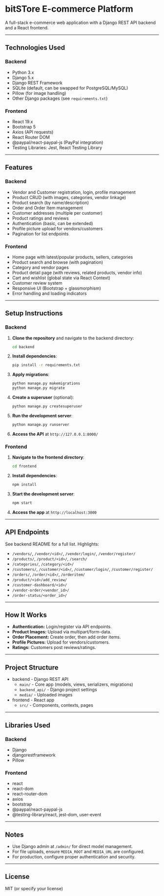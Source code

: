 # bitSTore E-commerce Platform

A full-stack e-commerce web application with a Django REST API backend and a React frontend.

---

## Technologies Used

### Backend
- Python 3.x
- Django 5.x
- Django REST Framework
- SQLite (default, can be swapped for PostgreSQL/MySQL)
- Pillow (for image handling)
- Other Django packages (see `requirements.txt`)

### Frontend
- React 19.x
- Bootstrap 5
- Axios (API requests)
- React Router DOM
- @paypal/react-paypal-js (PayPal integration)
- Testing Libraries: Jest, React Testing Library

---

## Features

### Backend
- Vendor and Customer registration, login, profile management
- Product CRUD (with images, categories, vendor linkage)
- Product search (by name/description)
- Order and Order Item management
- Customer addresses (multiple per customer)
- Product ratings and reviews
- Authentication (basic, can be extended)
- Profile picture upload for vendors/customers
- Pagination for list endpoints

### Frontend
- Home page with latest/popular products, sellers, categories
- Product search and browse (with pagination)
- Category and vendor pages
- Product detail page (with reviews, related products, vendor info)
- Cart and wishlist (global state via React Context)
- Customer review system
- Responsive UI (Bootstrap + glassmorphism)
- Error handling and loading indicators

---

## Setup Instructions

### Backend

1. **Clone the repository** and navigate to the backend directory:
   ```sh
   cd backend
   ```

2. **Install dependencies**:
   ```sh
   pip install -r requirements.txt
   ```

3. **Apply migrations**:
   ```sh
   python manage.py makemigrations
   python manage.py migrate
   ```

4. **Create a superuser** (optional):
   ```sh
   python manage.py createsuperuser
   ```

5. **Run the development server**:
   ```sh
   python manage.py runserver
   ```

6. **Access the API** at `http://127.0.0.1:8000/`

### Frontend

1. **Navigate to the frontend directory**:
   ```sh
   cd frontend
   ```

2. **Install dependencies**:
   ```sh
   npm install
   ```

3. **Start the development server**:
   ```sh
   npm start
   ```

4. **Access the app** at `http://localhost:3000`

---

## API Endpoints

See backend README for a full list. Highlights:
- `/vendors/`, `/vendor/<id>/`, `/vendor/login/`, `/vendor/register/`
- `/products/`, `/product/<id>/`, `/search/`
- `/categories/`, `/category/<id>/`
- `/customers/`, `/customer/<id>/`, `/customer/login/`, `/customer/register/`
- `/orders/`, `/order/<id>/`, `/orderitem/`
- `/product/<id>/add_review/`
- `/customer-dashboard/<id>/`
- `/vendor-order/<vendor_id>/`
- `/order-status/<order_id>/`

---

## How It Works

- **Authentication:** Login/register via API endpoints.
- **Product Images:** Upload via multipart/form-data.
- **Order Placement:** Create order, then add order items.
- **Profile Pictures:** Upload for vendors/customers.
- **Ratings:** Customers post reviews/ratings.

---

## Project Structure

- backend - Django REST API
  - `main/` - Core app (models, views, serializers, migrations)
  - `backend_api/` - Django project settings
  - `media/` - Uploaded images
- frontend - React app
  - `src/` - Components, contexts, pages

---

## Libraries Used

### Backend
- Django
- djangorestframework
- Pillow

### Frontend
- react
- react-dom
- react-router-dom
- axios
- bootstrap
- @paypal/react-paypal-js
- @testing-library/react, jest-dom, user-event

---

## Notes

- Use Django admin at `/admin/` for direct model management.
- For file uploads, ensure `MEDIA_ROOT` and `MEDIA_URL` are configured.
- For production, configure proper authentication and security.

---

## License

MIT (or specify your license)
